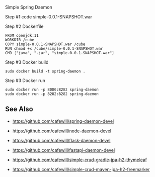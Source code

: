 Simple Spring Daemon

Step #1 code simple-0.0.1-SNAPSHOT.war

Step #2 Dockerfile

    FROM openjdk:11
    WORKDIR /cube
    COPY simple-0.0.1-SNAPSHOT.war /cube
    RUN chmod +x /cube/simple-0.0.1-SNAPSHOT.war
    CMD ["java", "-jar", "simple-0.0.1-SNAPSHOT.war"]    

Step #3 Docker build

    sudo docker build -t spring-daemon .

Step #3 Docker run

    sudo docker run -p 8080:8282 spring-daemon
    sudo docker run -p 8282:8282 spring-daemon

## See Also

* https://github.com/cafewill/spring-daemon-devel
* https://github.com/cafewill/node-daemon-devel
* https://github.com/cafewill/flask-daemon-devel
* https://github.com/cafewill/fastapi-daemon-devel

* https://github.com/cafewill/simple-crud-gradle-jpa-h2-thymeleaf
* https://github.com/cafewill/simple-crud-maven-jpa-h2-freemarker
